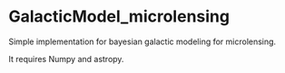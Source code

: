# GalacticModel_microlensing
 Simple implementation for bayesian galactic modeling for microlensing. 

It requires Numpy and astropy.
